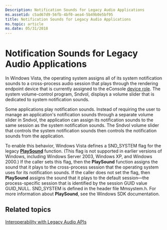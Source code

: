 ```yaml
---
Description: Notification Sounds for Legacy Audio Applications
ms.assetid: c5ad67d9-56fb-4bf0-aea4-5b49b0e5bf95
title: Notification Sounds for Legacy Audio Applications
ms.topic: article
ms.date: 05/31/2018
---
```


# Notification Sounds for Legacy Audio Applications

In Windows Vista, the operating system assigns all of its system notification sounds to a cross-process audio session that plays through the rendering endpoint device that is currently assigned to the eConsole [device role](device-roles.md). The system volume-control program, Sndvol, displays a volume slider that is dedicated to system notification sounds.

Some applications play notification sounds. Instead of requiring the user to manage an application's notification sounds through a separate volume slider in Sndvol, the application can assign its notification sounds to the same session as the system notification sounds. The Sndvol volume slider that controls the system notification sounds then controls the notification sounds from the application.

To enable this behavior, Windows Vista defines a SND\_SYSTEM flag for the legacy [**PlaySound**](https://msdn.microsoft.com/library/Dd743680(v=VS.85).aspx) function. (This flag is not supported in earlier versions of Windows, including Windows Server 2003, Windows XP, and Windows 2000.) If the caller sets this flag, then the **PlaySound** function assigns the sound that it plays to the cross-process session that the operating system uses for its notification sounds. If the caller does not set the flag, then **PlaySound** assigns the sound that it plays to the default session—the process-specific session that is identified by the session GUID value GUID\_NULL. SND\_SYSTEM is defined in the header file Mmsystem.h. For more information about **PlaySound**, see the Windows SDK documentation.

## Related topics

<dl> <dt>

[Interoperability with Legacy Audio APIs](interoperability-with-legacy-audio-apis.md)
</dt> </dl>

 

 



